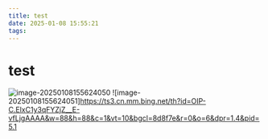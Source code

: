 ```yaml
---
title: test
date: 2025-01-08 15:55:21
tags:
---
```

# test

![image-20250108155624050](https://gitee.com/oymaster/img_beg/raw/master/blogimg/image-20250108155624050.png)
![image-20250108155624051]https://ts3.cn.mm.bing.net/th?id=OIP-C.ElxC1y3qFYZjZ__E-vfLjgAAAA&w=88&h=88&c=1&vt=10&bgcl=8d8f7e&r=0&o=6&dpr=1.4&pid=5.1